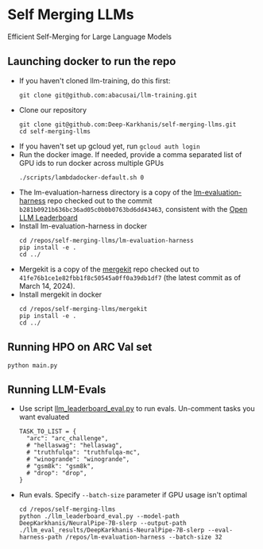# Self Merging LLMs
Efficient Self-Merging for Large Language Models

## Launching docker to run the repo
- If you haven't cloned llm-training, do this first:
  ```
  git clone git@github.com:abacusai/llm-training.git
  ```
- Clone our repository 
  ```
  git clone git@github.com:Deep-Karkhanis/self-merging-llms.git
  cd self-merging-llms
  ```
- If you haven't set up gcloud yet, run `gcloud auth login`
- Run the docker image. If needed, provide a comma separated list of GPU ids to run docker across multiple GPUs
  ```
  ./scripts/lambdadocker-default.sh 0
  ```
- The lm-evaluation-harness directory is a copy of the [lm-evaluation-harness](https://github.com/EleutherAI/lm-evaluation-harness.git) repo checked out to the commit `b281b0921b636bc36ad05c0b0b0763bd6dd43463`, consistent with the [Open LLM Leaderboard](https://huggingface.co/spaces/HuggingFaceH4/open_llm_leaderboard)
- Install lm-evaluation-harness in docker
  ```
  cd /repos/self-merging-llms/lm-evaluation-harness
  pip install -e .
  cd ../
  ```
- Mergekit is a copy of the [mergekit](https://github.com/arcee-ai/mergekit) repo checked out to `41fe76b1ce1e82fbb1f8c50545a0ff0a39db1df7` (the latest commit as of March 14, 2024).
- Install mergekit in docker
  ```
  cd /repos/self-merging-llms/mergekit
  pip install -e .
  cd ../
  ```

## Running HPO on ARC Val set
  ```
  python main.py
  ```

## Running LLM-Evals 
- Use script [llm_leaderboard_eval.py](https://github.com/Deep-Karkhanis/self-merging-llms/blob/main/llm_leaderboard_eval.py) to run evals. Un-comment tasks you want evaluated
  ```
  TASK_TO_LIST = {
    "arc": "arc_challenge",
    # "hellaswag": "hellaswag",
    # "truthfulqa": "truthfulqa-mc",
    # "winogrande": "winogrande",
    # "gsm8k": "gsm8k",
    # "drop": "drop",
  }
  ```
- Run evals. Specify `--batch-size` parameter if GPU usage isn't optimal 
  ```
  cd /repos/self-merging-llms
  python ./llm_leaderboard_eval.py --model-path DeepKarkhanis/NeuralPipe-7B-slerp --output-path ./llm_eval_results/DeepKarkhanis-NeuralPipe-7B-slerp --eval-harness-path /repos/lm-evaluation-harness --batch-size 32
  ```
